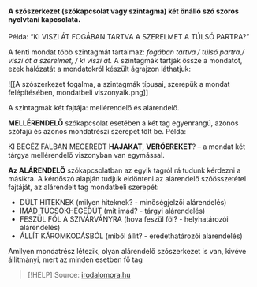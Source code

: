 #### A szószerkezet (szókapcsolat vagy szintagma) két önálló szó szoros nyelvtani kapcsolata. 

Példa:
“KI VISZI ÁT FOGÁBAN TARTVA A SZERELMET A TÚLSÓ PARTRA?”

A fenti mondat több szintagmát tartalmaz: _fogában tartva / túlsó partra,/ viszi át a szerelmet, / ki viszi át._ A szintagmák tartják össze a mondatot, ezek hálózatát a mondatokról készült ágrajzon láthatjuk:

![[A szószerkezet fogalma, a szintagmák típusai, szerepük a mondat felépítésében, mondatbeli viszonyaik.png]]

A szintagmák két fajtája: mellérendelő és alárendelő.

**MELLÉRENDELŐ** szókapcsolat esetében a két tag egyenrangú, azonos szófajú és azonos mondatrészi szerepet tölt be. Példa:

KI BECÉZ FALBAN MEGEREDT **HAJAKAT**, **VERŐEREKET**? – a mondat két tárgya mellérendelő viszonyban van egymással.

**Az ALÁRENDELŐ** szókapcsolatban az egyik tagról rá tudunk kérdezni a másikra. A kérdőszó alapján tudjuk eldönteni az alárendelő szóösszetétel fajtáját, az alárendelt tag mondatbeli szerepét:

- DÚLT HITEKNEK (milyen hiteknek? - minőségjelzői alárendelés)
- IMÁD TÜCSÖKHEGEDŰT (mit imád? - tárgyi alárendelés)
- FESZÜL FÖL A SZIVÁRVÁNYRA (hova feszül föl? - helyhatározói alárendelés)
- ÁLLÍT KÁROMKODÁSBÓL (miből állít? - eredethatározói alárendelés)

Amilyen mondatrész létezik, olyan alárendelő szószerkezet is van, kivéve állítmányi, mert az minden esetben fő tag

> [!HELP] Source: [irodalomora.hu](https://irodalomora.hu/a-szoszerkezetek-szerepe-a-mondatban/)
